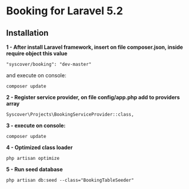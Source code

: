 # Booking for Laravel 5.2

## Installation

**1 - After install Laravel framework, insert on file composer.json, inside require object this value**
```
"syscover/booking": "dev-master"
```

and execute on console:
```
composer update
```

**2 - Register service provider, on file config/app.php add to providers array**

```
Syscover\Projects\BookingServiceProvider::class,

```

**3 - execute on console:**
```
composer update
```

**4 - Optimized class loader**

```
php artisan optimize

```

**5 - Run seed database**

```
php artisan db:seed --class="BookingTableSeeder"
```